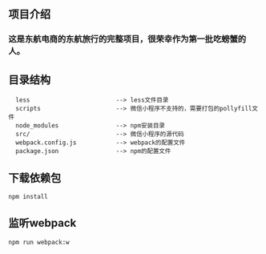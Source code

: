## 项目介绍
### 这是东航电商的东航旅行的完整项目，很荣幸作为第一批吃螃蟹的人。

## 目录结构
```
  less                        --> less文件目录
  scripts                     --> 微信小程序不支持的，需要打包的pollyfill文件
  node_modules                --> npm安装目录
  src/                        --> 微信小程序的源代码
  webpack.config.js           --> webpack的配置文件
  package.json                --> npm的配置文件
```

## 下载依赖包
```
npm install
```

## 监听webpack
```
npm run webpack:w
```
